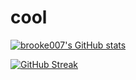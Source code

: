 # cool
[![brooke007's GitHub stats](https://github-readme-stats.vercel.app/api?username=brooke007)](https://github.com/brooke007/github-readme-stats&icons=true&theme=transparent&theme=synthwave)

[![GitHub Streak](https://github-readme-streak-stats.herokuapp.com/?user=brooke007)](https://git.io/streak-stats)
